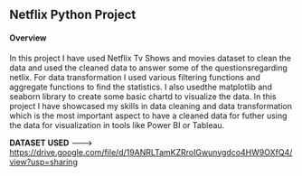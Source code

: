 ## Netflix Python Project

#### Overview
In this project I have used Netflix Tv Shows and movies dataset to clean the data and used the cleaned data to answer some of the questionsregarding netlix. For data transformation I used various filtering functions and aggregate functions to find the statistics. I also usedthe matplotlib and seaborn library to create some basic chartd to visualize the data.
In this project I have showcased my skills in data cleaning and data transformation which is the most important aspect to have a cleaned data for futher using the data for visualization in tools like Power BI or Tableau.

**DATASET USED** ---> https://drive.google.com/file/d/19ANRLTamKZRroIGwunygdco4HW9OXfQ4/view?usp=sharing
